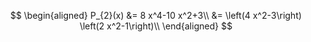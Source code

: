 $$
\begin{aligned}
    P_{2}(x)
    &= 8 x^4-10 x^2+3\\
    &= \left(4 x^2-3\right) \left(2 x^2-1\right)\\
\end{aligned}
$$